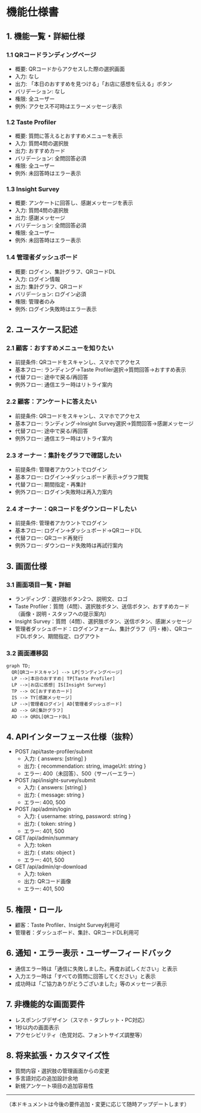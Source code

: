 # 機能仕様書

## 1. 機能一覧・詳細仕様
### 1.1 QRコードランディングページ
- 概要: QRコードからアクセスした際の選択画面
- 入力: なし
- 出力: 「本日のおすすめを見つける」「お店に感想を伝える」ボタン
- バリデーション: なし
- 権限: 全ユーザー
- 例外: アクセス不可時はエラーメッセージ表示

### 1.2 Taste Profiler
- 概要: 質問に答えるとおすすめメニューを表示
- 入力: 質問4問の選択肢
- 出力: おすすめカード
- バリデーション: 全問回答必須
- 権限: 全ユーザー
- 例外: 未回答時はエラー表示

### 1.3 Insight Survey
- 概要: アンケートに回答し、感謝メッセージを表示
- 入力: 質問4問の選択肢
- 出力: 感謝メッセージ
- バリデーション: 全問回答必須
- 権限: 全ユーザー
- 例外: 未回答時はエラー表示

### 1.4 管理者ダッシュボード
- 概要: ログイン、集計グラフ、QRコードDL
- 入力: ログイン情報
- 出力: 集計グラフ、QRコード
- バリデーション: ログイン必須
- 権限: 管理者のみ
- 例外: ログイン失敗時はエラー表示

## 2. ユースケース記述
### 2.1 顧客：おすすめメニューを知りたい
- 前提条件: QRコードをスキャンし、スマホでアクセス
- 基本フロー: ランディング→Taste Profiler選択→質問回答→おすすめ表示
- 代替フロー: 途中で戻る/再回答
- 例外フロー: 通信エラー時はリトライ案内

### 2.2 顧客：アンケートに答えたい
- 前提条件: QRコードをスキャンし、スマホでアクセス
- 基本フロー: ランディング→Insight Survey選択→質問回答→感謝メッセージ
- 代替フロー: 途中で戻る/再回答
- 例外フロー: 通信エラー時はリトライ案内

### 2.3 オーナー：集計をグラフで確認したい
- 前提条件: 管理者アカウントでログイン
- 基本フロー: ログイン→ダッシュボード表示→グラフ閲覧
- 代替フロー: 期間指定・再集計
- 例外フロー: ログイン失敗時は再入力案内

### 2.4 オーナー：QRコードをダウンロードしたい
- 前提条件: 管理者アカウントでログイン
- 基本フロー: ログイン→ダッシュボード→QRコードDL
- 代替フロー: QRコード再発行
- 例外フロー: ダウンロード失敗時は再試行案内

## 3. 画面仕様
### 3.1 画面項目一覧・詳細
- ランディング：選択肢ボタン2つ、説明文、ロゴ
- Taste Profiler：質問（4問）、選択肢ボタン、送信ボタン、おすすめカード（画像・説明・スタッフへの提示案内）
- Insight Survey：質問（4問）、選択肢ボタン、送信ボタン、感謝メッセージ
- 管理者ダッシュボード：ログインフォーム、集計グラフ（円・棒）、QRコードDLボタン、期間指定、ログアウト

### 3.2 画面遷移図
```mermaid
graph TD;
  QR[QRコードスキャン] --> LP[ランディングページ]
  LP -->|本日のおすすめ| TP[Taste Profiler]
  LP -->|お店に感想| IS[Insight Survey]
  TP --> OC[おすすめカード]
  IS --> TY[感謝メッセージ]
  LP -->|管理者ログイン| AD[管理者ダッシュボード]
  AD --> GR[集計グラフ]
  AD --> QRDL[QRコードDL]
```

## 4. APIインターフェース仕様（抜粋）
- POST /api/taste-profiler/submit
  - 入力: { answers: [string] }
  - 出力: { recommendation: string, imageUrl: string }
  - エラー: 400（未回答）、500（サーバーエラー）
- POST /api/insight-survey/submit
  - 入力: { answers: [string] }
  - 出力: { message: string }
  - エラー: 400, 500
- POST /api/admin/login
  - 入力: { username: string, password: string }
  - 出力: { token: string }
  - エラー: 401, 500
- GET /api/admin/summary
  - 入力: token
  - 出力: { stats: object }
  - エラー: 401, 500
- GET /api/admin/qr-download
  - 入力: token
  - 出力: QRコード画像
  - エラー: 401, 500

## 5. 権限・ロール
- 顧客：Taste Profiler、Insight Survey利用可
- 管理者：ダッシュボード、集計、QRコードDL利用可

## 6. 通知・エラー表示・ユーザーフィードバック
- 通信エラー時は「通信に失敗しました。再度お試しください」と表示
- 入力エラー時は「すべての質問に回答してください」と表示
- 成功時は「ご協力ありがとうございました」等のメッセージ表示

## 7. 非機能的な画面要件
- レスポンシブデザイン（スマホ・タブレット・PC対応）
- 1秒以内の画面表示
- アクセシビリティ（色覚対応、フォントサイズ調整等）

## 8. 将来拡張・カスタマイズ性
- 質問内容・選択肢の管理画面からの変更
- 多言語対応の追加設計余地
- 新規アンケート項目の追加容易性

---

（本ドキュメントは今後の要件追加・変更に応じて随時アップデートします） 